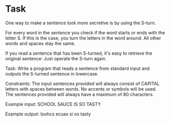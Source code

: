 # Task
One way to make a sentence look more secretive is by using the S-turn.

For every word in the sentence you check if the word starts or ends with the letter S. If this is the case, you turn the letters in the word around. All other words and spaces stay the same.

If you read a sentence that has been S-turned, it's easy to retrieve the original sentence: Just operate the S-turn again.

Task:
Write a program that reads a sentence from standard input and outputs the S-turned sentence in lowercase.

Constraints:
The input sentences provided will always consist of CAPITAL letters with spaces between words.
No accents or symbols will be used.
The sentences provided will always have a maximum of 80 characters.

Example input:
SCHOOL SAUCE IS SO TASTY

Example output:
loohcs ecuas si os tasty
